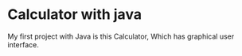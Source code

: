 # Calculator with java
My first project with Java is this Calculator, Which has graphical user interface.
